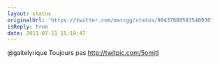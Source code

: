```yaml
---
layout: status
originalUrl: 'https://twitter.com/marcgg/status/90437888583548930'
isReply: true
date: 2011-07-11 15:10:47
---
```


@gaitelyrique Toujours pas  http://twitpic.com/5omjtl
